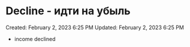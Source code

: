 # Decline - идти на убыль

Created: February 2, 2023 6:25 PM
Updated: February 2, 2023 6:25 PM

- income declined